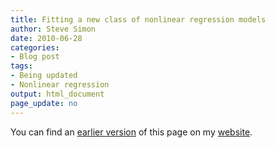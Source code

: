 ```yaml
---
title: Fitting a new class of nonlinear regression models
author: Steve Simon
date: 2010-06-28
categories:
- Blog post
tags:
- Being updated
- Nonlinear regression
output: html_document
page_update: no
---
```


You can find an [earlier version][sim1] of this page on my [website][sim2].

[sim1]: http://www.pmean.com/10/Nonlinear.html
[sim2]: http://www.pmean.com
